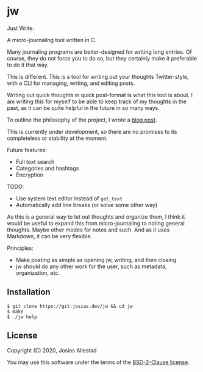 # jw

Just Write.

A micro-journaling tool written in C.

Many journaling programs are better-designed for writing long entries. Of course, they do not force you to do so, but they certainly make it preferable to do it that way.

This is different. This is a tool for writing out your thoughts Twitter-style, with a CLI for managing, writing, and editing posts.

Writing out quick thoughts in quick post-format is what this tool is about. I am writing this for myself to be able to keep track of my thoughts in the past, as it can be quite helpful in the future in so many ways.

To outline the philosophy of the project, I wrote a [blog post](https://josias.dev/posts/justwrite/).

This is currently under development, so there are no promises to its completeless or stability at the moment.

Future features:

- Full text search
- Categories and hashtags
- Encryption

TODO:
- Use system text editor instead of `get_text`
- Automatically add line breaks (or solve some other way)

As this is a general way to let out thoughts and organize them, I think it would be useful to expand this from micro-journaling to noting general thoughts. Maybe other modes for notes and such. And as it uses Markdown, it can be very flexible.

Principles:
- Make posting as simple as opening jw, writing, and then closing
- jw should do any other work for the user, such as metadata, organization, etc.

## Installation

```
$ git clone https://git.josias.dev/jw && cd jw
$ make
$ ./jw help
```

## License

Copyright (C) 2020, Josias Allestad

You may use this software under the terms of the [BSD-2-Clause license](LICENSE).

